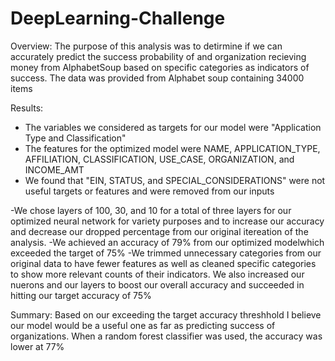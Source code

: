 # DeepLearning-Challenge

Overview: The purpose of this analysis was to detirmine if we can accurately predict the success probability of and organization recieving money from AlphabetSoup based on specific categories as indicators of success. The data was provided from Alphabet soup containing 34000 items  

Results:
* The variables we considered as targets for our model were "Application Type and Classification"
* The features for the optimized model were NAME, APPLICATION_TYPE, AFFILIATION, CLASSIFICATION, USE_CASE, ORGANIZATION, and INCOME_AMT
* We found that "EIN, STATUS, and SPECIAL_CONSIDERATIONS" were not useful targets or features and were removed from our inputs

-We chose layers of 100, 30, and 10 for a total of three layers for our optimized neural network for variety purposes and to increase our accuracy and decrease our dropped percentage from our original itereation of the analysis.
-We achieved an accuracy of 79% from our optimized modelwhich exceeded the target of 75%
-We trimmed unnecessary categories from our original data to have fewer features as well as cleaned specific categories to show more relevant counts of their indicators. We also increased our nuerons and our layers to boost our overall accuracy and succeeded in hitting our target accuracy of 75% 

Summary: Based on our exceeding the target accuracy threshhold I believe our model would be a useful one as far as predicting success of organizations. When a random forest classifier was used, the accuracy was lower at 77%
